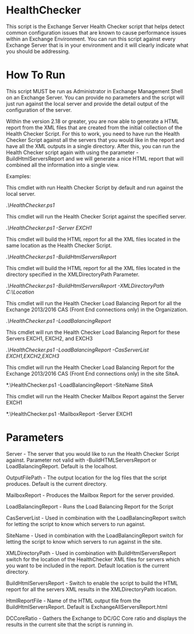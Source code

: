 # HealthChecker
This script is the Exchange Server Health Checker script that helps detect common configuration issues that are known to cause performance issues within an Exchange Environment. You can run this script against every Exchange Server that is in your environment and it will clearly indicate what you should be addressing. 

# How To Run
This script MUST be run as Administrator in Exchange Management Shell on an Exchange Server. You can provide no parameters and the script will just run against the local server and provide the detail output of the configuration of the server. 

Within the version 2.18 or greater, you are now able to generate a HTML report from the XML files that are created from the initial collection of the Health Checker Script. For this to work, you need to have run the Health Checker Script against all the servers that you would like in the report and have all the XML outputs in a single directory. After this, you can run the Health Checker script again with using the parameter -BuildHtmlServersReport and we will generate a nice HTML report that will combined all the information into a single view. 

Examples:

This cmdlet with run Health Checker Script by default and run against the local server.

*.\HealthChecker.ps1*

This cmdlet will run the Health Checker Script against the specified server.

*.\HealthChecker.ps1 -Server EXCH1*

This cmdlet will build the HTML report for all the XML files located in the same location as the Health Checker Script. 

*.\HealthChecker.ps1 -BuildHtmlServersReport*

This cmdlet will build the HTML report for all the XML files located in the directory specified in the XMLDirectoryPath Parameter. 

*.\HealthChecker.ps1 -BuildHtmlServersReport -XMLDirectoryPath C:\Location*

This cmdlet will run the Health Checker Load Balancing Report for all the Exchange 2013/2016 CAS (Front End connections only) in the Organization. 

*.\HealthChecker.ps1 -LoadBalancingReport*

This cmdlet will run the Health Checker Load Balancing Report for these Servers EXCH1, EXCH2, and EXCH3

*.\HealthChecker.ps1 -LoadBalancingReport -CasServerList EXCH1,EXCH2,EXCH3*

This cmdlet will run the Health Checker Load Balancing Report for the Exchange 2013/2016 CAS (Front End connections only) in the site SiteA.

*.\HealthChecker.ps1 -LoadBalancingReport -SiteName SiteA

This cmdlet will run the Health Checker Mailbox Report against the Server EXCH1

*.\HealthChecker.ps1 -MailboxReport -Server EXCH1 


# Parameters 

Server - The server that you would like to run the Health Checker Script against. Parameter not valid with -BuildHTMLServersReport or LoadBalancingReport. Default is the localhost. 

OutputFilePath - The output location for the log files that the script produces. Default is the current directory. 

MailboxReport - Produces the Mailbox Report for the server provided. 

LoadBalancingReport - Runs the Load Balancing Report for the Script 

CasServerList - Used in combination with the LoadBalancingReport switch for letting the script to know which servers to run against. 

SiteName - Used in combination with the LoadBalancingReport switch for letting the script to know which servers to run against in the site. 

XMLDirectoryPath - Used in combination with BuildHtmlServersReport switch for the location of the HealthChecker XML files for servers which you want to be included in the report. Default location is the current directory.

BuildHtmlServersReport - Switch to enable the script to build the HTML report for all the servers XML results in the XMLDirectoryPath location. 

HtmlReportFile - Name of the HTML output file from the BuildHtmlServersReport. Default is ExchangeAllServersReport.html

DCCoreRatio - Gathers the Exchange to DC/GC Core ratio and displays the results in the current site that the script is running in.